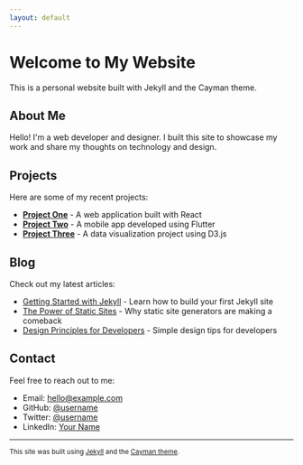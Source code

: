 ```yaml
---
layout: default
---
```


# Welcome to My Website

This is a personal website built with Jekyll and the Cayman theme.

## About Me

Hello! I'm a web developer and designer. I built this site to showcase my work and share my thoughts on technology and design.

## Projects

Here are some of my recent projects:

- **[Project One](#)** - A web application built with React
- **[Project Two](#)** - A mobile app developed using Flutter
- **[Project Three](#)** - A data visualization project using D3.js

## Blog

Check out my latest articles:

- [Getting Started with Jekyll](#) - Learn how to build your first Jekyll site
- [The Power of Static Sites](#) - Why static site generators are making a comeback
- [Design Principles for Developers](#) - Simple design tips for developers

## Contact

Feel free to reach out to me:

- Email: [hello@example.com](mailto:hello@example.com)
- GitHub: [@username](https://github.com/username)
- Twitter: [@username](https://twitter.com/username)
- LinkedIn: [Your Name](https://linkedin.com/in/yourname)

---

<small>This site was built using [Jekyll](https://jekyllrb.com) and the [Cayman theme](https://github.com/pages-themes/cayman).</small>